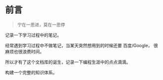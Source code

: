 # 前言

> 宁在一思进，莫在一思停

记录一下学习过程中的笔记。

经常遇到学习过程中不做笔记，当某天突然想用到的时候还要 百度/Google， 很麻烦也很浪费时间。

所以才有了这个文档库的诞生，记录一下编程生涯中的点点滴滴。

构建一个完整的知识体系。
